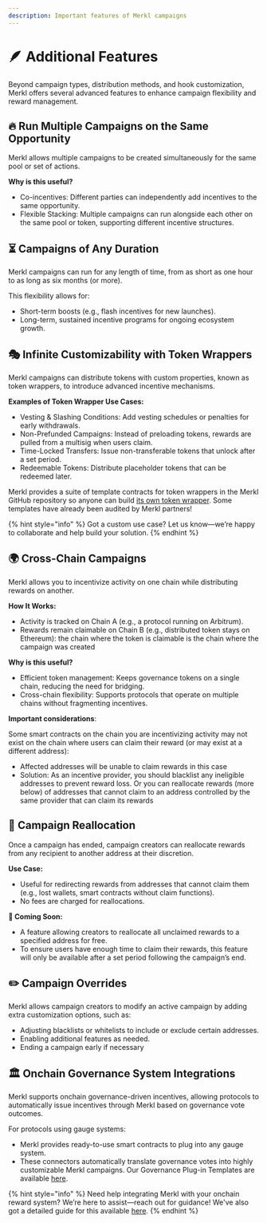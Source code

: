 ```yaml
---
description: Important features of Merkl campaigns
---
```


# 🪶 Additional Features

Beyond campaign types, distribution methods, and hook customization, Merkl offers several advanced features to enhance campaign flexibility and reward management.

## 🔥 Run Multiple Campaigns on the Same Opportunity

Merkl allows multiple campaigns to be created simultaneously for the same pool or set of actions.

**Why is this useful?**

- Co-incentives: Different parties can independently add incentives to the same opportunity.
- Flexible Stacking: Multiple campaigns can run alongside each other on the same pool or token, supporting different incentive structures.

## ⏳ Campaigns of Any Duration

Merkl campaigns can run for any length of time, from as short as one hour to as long as six months (or more).

This flexibility allows for:

- Short-term boosts (e.g., flash incentives for new launches).
- Long-term, sustained incentive programs for ongoing ecosystem growth.

## 🎭 Infinite Customizability with Token Wrappers

Merkl campaigns can distribute tokens with custom properties, known as token wrappers, to introduce advanced incentive mechanisms.

**Examples of Token Wrapper Use Cases:**

- Vesting & Slashing Conditions: Add vesting schedules or penalties for early withdrawals.
- Non-Prefunded Campaigns: Instead of preloading tokens, rewards are pulled from a multisig when users claim.
- Time-Locked Transfers: Issue non-transferable tokens that unlock after a set period.
- Redeemable Tokens: Distribute placeholder tokens that can be redeemed later.

Merkl provides a suite of template contracts for token wrappers in the Merkl GitHub repository so anyone can build [its own token wrapper](https://github.com/AngleProtocol/merkl-contracts/tree/main/contracts/partners/tokenWrappers). Some templates have already been audited by Merkl partners!

{% hint style="info" %}
Got a custom use case? Let us know—we’re happy to collaborate and help build your solution.
{% endhint %}

## 🌍 Cross-Chain Campaigns

Merkl allows you to incentivize activity on one chain while distributing rewards on another.

**How It Works:**

- Activity is tracked on Chain A (e.g., a protocol running on Arbitrum).
- Rewards remain claimable on Chain B (e.g., distributed token stays on Ethereum): the chain where the token is claimable is the chain where the campaign was created

**Why is this useful?**

- Efficient token management: Keeps governance tokens on a single chain, reducing the need for bridging.
- Cross-chain flexibility: Supports protocols that operate on multiple chains without fragmenting incentives.

**Important considerations**:

Some smart contracts on the chain you are incentivizing activity may not exist on the chain where users can claim their reward (or may exist at a different address):

- Affected addresses will be unable to claim rewards in this case
- Solution: As an incentive provider, you should blacklist any ineligible addresses to prevent reward loss. Or you can reallocate rewards (more below) of addresses that cannot claim to an address controlled by the same provider that can claim its rewards

## 🔄 Campaign Reallocation

Once a campaign has ended, campaign creators can reallocate rewards from any recipient to another address at their discretion.

**Use Case:**

- Useful for redirecting rewards from addresses that cannot claim them (e.g., lost wallets, smart contracts without claim functions).
- No fees are charged for reallocations.

**🚀 Coming Soon:**

- A feature allowing creators to reallocate all unclaimed rewards to a specified address for free.
- To ensure users have enough time to claim their rewards, this feature will only be available after a set period following the campaign’s end.

## ✏️ Campaign Overrides

Merkl allows campaign creators to modify an active campaign by adding extra customization options, such as:

- Adjusting blacklists or whitelists to include or exclude certain addresses.
- Enabling additional features as needed.
- Ending a campaign early if necessary

## 🏛️ Onchain Governance System Integrations

Merkl supports onchain governance-driven incentives, allowing protocols to automatically issue incentives through Merkl based on governance vote outcomes.

For protocols using gauge systems:

- Merkl provides ready-to-use smart contracts to plug into any gauge system.
- These connectors automatically translate governance votes into highly customizable Merkl campaigns. Our Governance Plug-in Templates are available [here](https://github.com/AngleProtocol/merkl-contracts/tree/main/contracts/partners/middleman).

{% hint style="info" %}
Need help integrating Merkl with your onchain reward system? We’re here to assist—reach out for guidance! We've also got a detailed guide for this available [here](../../distribute-with-merkl/deploy-your-campaign-from-dao.md).
{% endhint %}
